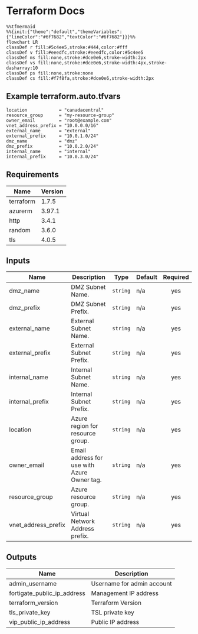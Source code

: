 # Terraform Docs

```mermaid
%%tfmermaid
%%{init:{"theme":"default","themeVariables":{"lineColor":"#6f7682","textColor":"#6f7682"}}}%%
flowchart LR
classDef r fill:#5c4ee5,stroke:#444,color:#fff
classDef v fill:#eeedfc,stroke:#eeedfc,color:#5c4ee5
classDef ms fill:none,stroke:#dce0e6,stroke-width:2px
classDef vs fill:none,stroke:#dce0e6,stroke-width:4px,stroke-dasharray:10
classDef ps fill:none,stroke:none
classDef cs fill:#f7f8fa,stroke:#dce0e6,stroke-width:2px
```

<!-- BEGIN_TF_DOCS -->
## Example terraform.auto.tfvars

```hcl
location            = "canadacentral"
resource_group      = "my-resource-group"
owner_email         = "root@example.com"
vnet_address_prefix = "10.0.0.0/16"
external_name       = "external"
external_prefix     = "10.0.1.0/24"
dmz_name            = "dmz"
dmz_prefix          = "10.0.2.0/24"
internal_name       = "internal"
internal_prefix     = "10.0.3.0/24"
```


## Requirements

| Name      | Version |
|-----------|---------|
| terraform | 1.7.5   |
| azurerm   | 3.97.1  |
| http      | 3.4.1   |
| random    | 3.6.0   |
| tls       | 4.0.5   |

## Inputs

| Name                  | Description                                 | Type     | Default | Required |
|-----------------------|---------------------------------------------|----------|---------|:--------:|
| dmz\_name             | DMZ Subnet Name.                            | `string` | n/a     |   yes    |
| dmz\_prefix           | DMZ Subnet Prefix.                          | `string` | n/a     |   yes    |
| external\_name        | External Subnet Name.                       | `string` | n/a     |   yes    |
| external\_prefix      | External Subnet Prefix.                     | `string` | n/a     |   yes    |
| internal\_name        | Internal Subnet Name.                       | `string` | n/a     |   yes    |
| internal\_prefix      | Internal Subnet Prefix.                     | `string` | n/a     |   yes    |
| location              | Azure region for resource group.            | `string` | n/a     |   yes    |
| owner\_email          | Email address for use with Azure Owner tag. | `string` | n/a     |   yes    |
| resource\_group       | Azure resource group.                       | `string` | n/a     |   yes    |
| vnet\_address\_prefix | Virtual Network Address prefix.             | `string` | n/a     |   yes    |

## Outputs

| Name                           | Description                |
|--------------------------------|----------------------------|
| admin\_username                | Username for admin account |
| fortigate\_public\_ip\_address | Management IP address      |
| terraform\_version             | Terraform Version          |
| tls\_private\_key              | TSL private key            |
| vip\_public\_ip\_address       | Public IP address          |

<!-- END_TF_DOCS -->
